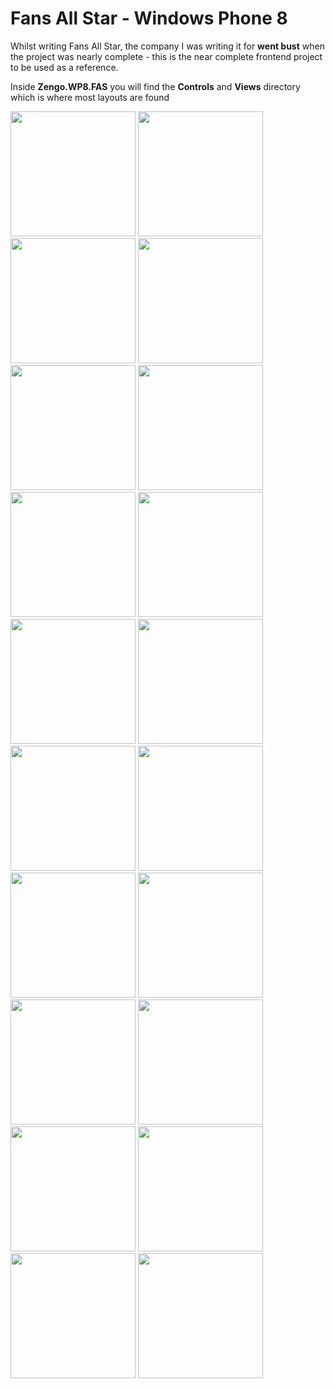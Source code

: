 Fans All Star - Windows Phone 8
===============================

Whilst writing Fans All Star, the company I was writing it for **went bust** when the project was nearly complete - this is the near complete frontend project to be used as a reference.

Inside **Zengo.WP8.FAS** you will find the **Controls** and **Views** directory which is where most layouts are found

<img src="https://storagezengocdn.blob.core.windows.net/github/fas (1).png" width="200">
<img src="https://storagezengocdn.blob.core.windows.net/github/fas (2).png" width="200">
<img src="https://storagezengocdn.blob.core.windows.net/github/fas (3).png" width="200">
<img src="https://storagezengocdn.blob.core.windows.net/github/fas (4).png" width="200">
<img src="https://storagezengocdn.blob.core.windows.net/github/fas (5).png" width="200">
<img src="https://storagezengocdn.blob.core.windows.net/github/fas (6).png" width="200">
<img src="https://storagezengocdn.blob.core.windows.net/github/fas (7).png" width="200">
<img src="https://storagezengocdn.blob.core.windows.net/github/fas (8).png" width="200">
<img src="https://storagezengocdn.blob.core.windows.net/github/fas (9).png" width="200">
<img src="https://storagezengocdn.blob.core.windows.net/github/fas (10).png" width="200">
<img src="https://storagezengocdn.blob.core.windows.net/github/fas (11).png" width="200">
<img src="https://storagezengocdn.blob.core.windows.net/github/fas (12).png" width="200">
<img src="https://storagezengocdn.blob.core.windows.net/github/fas (13).png" width="200">
<img src="https://storagezengocdn.blob.core.windows.net/github/fas (14).png" width="200">
<img src="https://storagezengocdn.blob.core.windows.net/github/fas (15).png" width="200">
<img src="https://storagezengocdn.blob.core.windows.net/github/fas (16).png" width="200">
<img src="https://storagezengocdn.blob.core.windows.net/github/fas (17).png" width="200">
<img src="https://storagezengocdn.blob.core.windows.net/github/fas (18).png" width="200">
<img src="https://storagezengocdn.blob.core.windows.net/github/fas (19).png" width="200">
<img src="https://storagezengocdn.blob.core.windows.net/github/fas (20).png" width="200">

